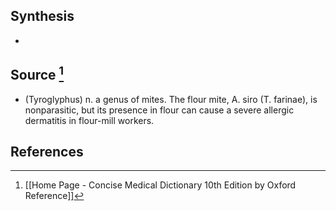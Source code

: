 ## Synthesis
- 
## Source [^1]
- (Tyroglyphus) n. a genus of mites. The flour mite, A. siro (T. farinae), is nonparasitic, but its presence in flour can cause a severe allergic dermatitis in flour-mill workers.
## References

[^1]: [[Home Page - Concise Medical Dictionary 10th Edition by Oxford Reference]]